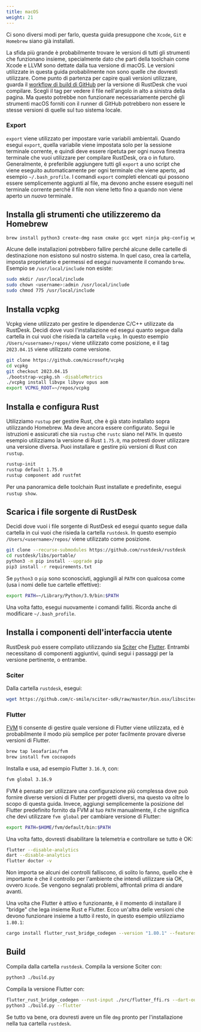 ```yaml
---
title: macOS
weight: 21
---
```


Ci sono diversi modi per farlo, questa guida presuppone che `Xcode`, `Git` e `Homebrew` siano già installati.

La sfida più grande è probabilmente trovare le versioni di tutti gli strumenti che funzionano insieme, specialmente dato che parti della toolchain come Xcode e LLVM sono dettate dalla tua versione di macOS. Le versioni utilizzate in questa guida probabilmente non sono quelle che dovresti utilizzare. Come punto di partenza per capire quali versioni utilizzare, guarda il [workflow di build di GitHub](https://github.com/rustdesk/rustdesk/blob/master/.github/workflows/flutter-build.yml) per la versione di RustDesk che vuoi compilare. Scegli il tag per vedere il file nell'angolo in alto a sinistra della pagina. Ma questo potrebbe non funzionare necessariamente perché gli strumenti macOS forniti con il runner di GitHub potrebbero non essere le stesse versioni di quelle sul tuo sistema locale.

### Export
`export` viene utilizzato per impostare varie variabili ambientali. Quando esegui `export`, quella variabile viene impostata solo per la sessione terminale corrente, e quindi deve essere ripetuta per ogni nuova finestra terminale che vuoi utilizzare per compilare RustDesk, ora o in futuro. Generalmente, è preferibile aggiungere tutti gli `export` a uno script che viene eseguito automaticamente per ogni terminale che viene aperto, ad esempio `~/.bash_profile`. I comandi `export` completi elencati qui possono essere semplicemente aggiunti al file, ma devono anche essere eseguiti nel terminale corrente perché il file non viene letto fino a quando non viene aperto un *nuovo* terminale.

## Installa gli strumenti che utilizzeremo da Homebrew

```sh
brew install python3 create-dmg nasm cmake gcc wget ninja pkg-config wget rustup
```

Alcune delle installazioni potrebbero fallire perché alcune delle cartelle di destinazione non esistono sul nostro sistema. In quel caso, crea la cartella, imposta proprietario e permessi ed esegui nuovamente il comando `brew`. Esempio se `/usr/local/include` non esiste:
```sh
sudo mkdir /usr/local/include
sudo chown <username>:admin /usr/local/include
sudo chmod 775 /usr/local/include
```

## Installa vcpkg
Vcpkg viene utilizzato per gestire le dipendenze C/C++ utilizzate da RustDesk. Decidi dove vuoi l'installazione ed esegui quanto segue dalla cartella in cui vuoi che risieda la cartella `vcpkg`. In questo esempio `/Users/<username>/repos/` viene utilizzato come posizione, e il tag `2023.04.15` viene utilizzato come versione.

```sh
git clone https://github.com/microsoft/vcpkg
cd vcpkg
git checkout 2023.04.15
./bootstrap-vcpkg.sh -disableMetrics
./vcpkg install libvpx libyuv opus aom
export VCPKG_ROOT=~/repos/vcpkg
```

## Installa e configura Rust
Utilizziamo `rustup` per gestire Rust, che è già stato installato sopra utilizzando Homebrew. Ma deve ancora essere configurato. Segui le istruzioni e assicurati che sia `rustup` che `rustc` siano nel `PATH`. In questo esempio utilizziamo la versione di Rust `1.75.0`, ma potresti dover utilizzare una versione diversa. Puoi installare e gestire più versioni di Rust con `rustup`.

```sh
rustup-init
rustup default 1.75.0
rustup component add rustfmt
```
Per una panoramica delle toolchain Rust installate e predefinite, esegui `rustup show`.

## Scarica i file sorgente di RustDesk

Decidi dove vuoi i file sorgente di RustDesk ed esegui quanto segue dalla cartella in cui vuoi che risieda la cartella `rustdesk`. In questo esempio `/Users/<username>/repos/` viene utilizzato come posizione.

```sh
git clone --recurse-submodules https://github.com/rustdesk/rustdesk
cd rustdesk/libs/portable/
python3 -m pip install --upgrade pip
pip3 install -r requirements.txt
```

Se `python3` o `pip` sono sconosciuti, aggiungili al `PATH` con qualcosa come (usa i nomi delle tue cartelle effettive):
```sh
export PATH=~/Library/Python/3.9/bin:$PATH
```
Una volta fatto, esegui nuovamente i comandi falliti. Ricorda anche di modificare `~/.bash_profile`.

## Installa i componenti dell'interfaccia utente
RustDesk può essere compilato utilizzando sia [Sciter](https://sciter.com/) che [Flutter](https://flutter.dev/). Entrambi necessitano di componenti aggiuntivi, quindi segui i passaggi per la versione pertinente, o entrambe.

### Sciter

Dalla cartella `rustdesk`, esegui:
```sh
wget https://github.com/c-smile/sciter-sdk/raw/master/bin.osx/libsciter.dylib
```

### Flutter

[FVM](https://fvm.app/) ti consente di gestire quale versione di Flutter viene utilizzata, ed è probabilmente il modo più semplice per poter facilmente provare diverse versioni di Flutter.

```sh
brew tap leoafarias/fvm
brew install fvm cocoapods
```
Installa e usa, ad esempio Flutter `3.16.9`, con:

```sh
fvm global 3.16.9
```
FVM è pensato per utilizzare una configurazione più complessa dove può fornire diverse versioni di Flutter per progetti diversi, ma questo va oltre lo scopo di questa guida. Invece, aggiungi semplicemente la posizione del Flutter predefinito fornito da FVM al tuo `PATH` manualmente, il che significa che devi utilizzare `fvm global` per cambiare versione di Flutter:

```sh
export PATH=$HOME/fvm/default/bin:$PATH
```

Una volta fatto, dovresti disabilitare la telemetria e controllare se tutto è OK:

```sh
flutter --disable-analytics
dart --disable-analytics
flutter doctor -v
```
Non importa se alcuni dei controlli falliscono, di solito lo fanno, quello che è importante è che il controllo per l'ambiente che intendi utilizzare sia OK, ovvero `Xcode`. Se vengono segnalati problemi, affrontali prima di andare avanti.

Una volta che Flutter è attivo e funzionante, è il momento di installare il "bridge" che lega insieme Rust e Flutter. Ecco un'altra delle versioni che devono funzionare insieme a tutto il resto, in questo esempio utilizziamo `1.80.1`:

```sh
cargo install flutter_rust_bridge_codegen --version "1.80.1" --features "uuid"
```

## Build

Compila dalla cartella `rustdesk`. Compila la versione Sciter con:

```sh
python3 ./build.py
```

Compila la versione Flutter con:
```sh
flutter_rust_bridge_codegen --rust-input ./src/flutter_ffi.rs --dart-output ./flutter/lib/generated_bridge.dart --c-output ./flutter/macos/Runner/bridge_generated.h
python3 ./build.py --flutter
```
Se tutto va bene, ora dovresti avere un file `dmg` pronto per l'installazione nella tua cartella `rustdesk`.